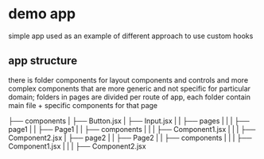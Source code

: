 # demo app

simple app used as an example of different approach to use custom hooks

## app structure

there is folder components for layout components and controls and more complex components that are more generic and not specific for particular domain;
folders in pages are divided per route of app, each folder contain main file + specific components for that page

├── components
| ├── Button.jsx
| ├── Input.jsx
| |
├── pages
| |
| ├── page1
| | ├── Page1
| | ├── components
| | | ├── Component1.jsx
| | | ├── Component2.jsx
| ├── page2
| | ├── Page2
| | ├── components
| | | ├── Component1.jsx
| | | ├── Component2.jsx
